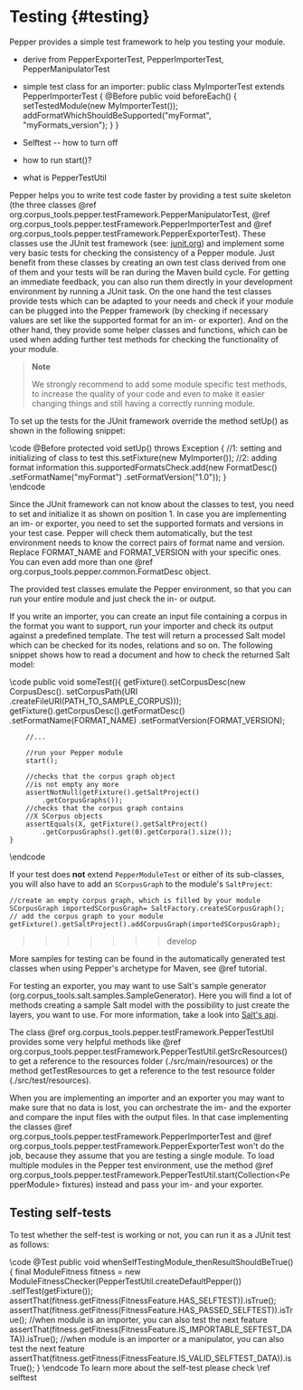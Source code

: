 Testing {#testing}
========

Pepper provides a simple test framework to help you testing your module. 
- derive from PepperExporterTest, PepperImporterTest, PepperManipulatorTest
- simple test class for an importer:
public class MyImporterTest extends PepperImporterTest<MyImporterTest> {
	@Before
	public void beforeEach() {
		setTestedModule(new MyImporterTest());
		addFormatWhichShouldBeSupported("myFormat", "myFormats_version");
	}
}

- Selftest 
-- how to turn off
- how to run start()?
- what is PepperTestUtil



Pepper helps you to write test code faster by providing a test suite skeleton (the three classes @ref org.corpus_tools.pepper.testFramework.PepperManipulatorTest, @ref org.corpus_tools.pepper.testFramework.PepperImporterTest and @ref org.corpus_tools.pepper.testFramework.PepperExporterTest). These classes use the JUnit test framework (see: [junit.org](junit.org)) and implement some very basic tests for checking the consistency of a Pepper module. Just benefit from these classes by creating an own test class derived from one of them and your tests will be ran during the Maven build cycle. For getting an immediate feedback, you can also run them directly in your development environment by running a JUnit task. On the one hand the test classes provide tests which can be adapted to your needs and check if your module can be plugged into the Pepper framework (by checking if necessary values are set like the supported format for an im- or exporter). And on the other hand, they provide some helper classes and functions, which can be used when adding further test methods for checking the functionality of your module.

> **Note**
>
> We strongly recommend to add some module specific test methods, to increase the quality of your code and even to make it easier changing things and still having a correctly running module.

To set up the tests for the JUnit framework override the method setUp() as shown in the following snippet:

\code
    @Before
    protected void setUp() throws Exception {
        //1: setting and initializing of class to test
        this.setFixture(new MyImporter());
        //2: adding format information
        this.supportedFormatsCheck.add(new FormatDesc()
            .setFormatName("myFormat")
            .setFormatVersion("1.0"));
    }                
\endcode

Since the JUnit framework can not know about the classes to test, you need to set and initialize it as shown on position 1. In case you are implementing an im- or exporter, you need to set the supported formats and versions in your test case. Pepper will check them automatically, but the test environment needs to know the correct pairs of format name and version. Replace FORMAT\_NAME and FORMAT\_VERSION with your specific ones. You can even add more than one @ref org.corpus_tools.pepper.common.FormatDesc object.

The provided test classes emulate the Pepper environment, so that you can run your entire module and just check the in- or output.

If you write an importer, you can create an input file containing a corpus in the format you want to support, run your importer and check its output against a predefined template. The test will return a processed Salt model which can be checked for its nodes, relations and so on. The following snippet shows how to read a document and how to check the returned Salt model:

\code
	public void someTest(){
        getFixture().setCorpusDesc(new CorpusDesc().
            setCorpusPath(URI
                .createFileURI(PATH_TO_SAMPLE_CORPUS)));
        getFixture().getCorpusDesc().getFormatDesc()
            .setFormatName(FORMAT_NAME)
            .setFormatVersion(FORMAT_VERSION);
        
        //...
        
        //run your Pepper module
        start();
        
        //checks that the corpus graph object 
        //is not empty any more
        assertNotNull(getFixture().getSaltProject()
            .getCorpusGraphs());
        //checks that the corpus graph contains 
        //X SCorpus objects
        assertEquals(X, getFixture().getSaltProject()
            .getCorpusGraphs().get(0).getCorpora().size());
    }

\endcode
    
If your test does **not** extend `PepperModuleTest` or either of its sub-classes, you will also have to add an `SCorpusGraph` to the module's `SaltProject`:

    //create an empty corpus graph, which is filled by your module 
    SCorpusGraph importedSCorpusGraph= SaltFactory.createSCorpusGraph();
    // add the corpus graph to your module
    getFixture().getSaltProject().addCorpusGraph(importedSCorpusGraph);
        
>>>>>>> develop

More samples for testing can be found in the automatically generated test classes when using Pepper's archetype for Maven, see @ref tutorial.

For testing an exporter, you may want to use Salt's sample generator (org.corpus_tools.salt.samples.SampleGenerator). Here you will find a lot of methods creating a sample Salt model with the possibility to just create the layers, you want to use. For more information, take a look into [Salt's api](https://korpling.github.io/salt/doc/classorg_1_1corpus__tools_1_1salt_1_1samples_1_1_sample_generator.html).

The class @ref org.corpus_tools.pepper.testFramework.PepperTestUtil provides some very helpful methods like @ref org.corpus_tools.pepper.testFramework.PepperTestUtil.getSrcResources() to get a reference to the resources folder (./src/main/resources) or the method getTestResources to get a reference to the test resource folder (./src/test/resources).

When you are implementing an importer and an exporter you may want to make sure that no data is lost, you can orchestrate the im- and the exporter and compare the input files with the output files. In that case implementing the classes @ref org.corpus_tools.pepper.testFramework.PepperImporterTest and @ref org.corpus_tools.pepper.testFramework.PepperExporterTest won't do the job, because they assume that you are testing a single module. To load multiple modules in the Pepper test environment, use the method @ref org.corpus_tools.pepper.testFramework.PepperTestUtil.start(Collection\<PepperModule\> fixtures) instead and pass your im- and your exporter.

## Testing self-tests

To test whether the self-test is working or not, you can run it as a JUnit test as follows:

\code
@Test
public void whenSelfTestingModule_thenResultShouldBeTrue() {
	final ModuleFitness fitness = new ModuleFitnessChecker(PepperTestUtil.createDefaultPepper())
			.selfTest(getFixture());
	assertThat(fitness.getFitness(FitnessFeature.HAS_SELFTEST)).isTrue();
	assertThat(fitness.getFitness(FitnessFeature.HAS_PASSED_SELFTEST)).isTrue();
	//when module is an importer, you can also test the next feature
	assertThat(fitness.getFitness(FitnessFeature.IS_IMPORTABLE_SEFTEST_DATA)).isTrue();
	//when module is an importer or a manipulator, you can also test the next feature
	assertThat(fitness.getFitness(FitnessFeature.IS_VALID_SELFTEST_DATA)).isTrue();
}
\endcode
To learn more about the self-test please check \ref selftest